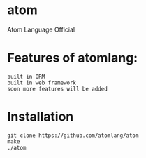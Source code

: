 # atom
Atom Language Official

# Features of atomlang:
```
built in ORM
built in web framework
soon more features will be added
```

# Installation
```
git clone https://github.com/atomlang/atom
make 
./atom
```
